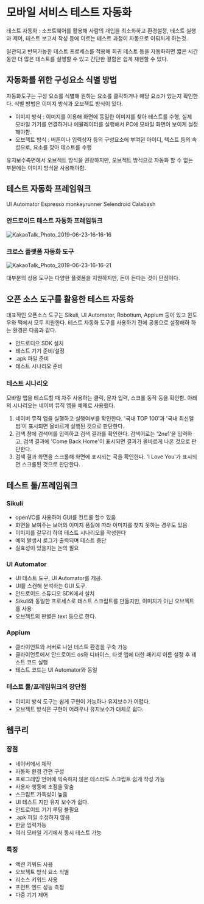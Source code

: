 # 모바일 서비스 테스트 자동화

테스트 자동화 : 소프트웨어를 활용해 사람의 개입을 최소화하고 환경설정, 테스트 실행과 제어, 테스트 보고서 작성 등에 이르는 테스트 과정이 자동으로 이뤄지게 하는것.

일관되고 반복가능한 테스트 프로세스를 적용해 회귀 테스트 등을 자동화하면 짧은 시간 동안 더 많은 테스트를 실행할 수 있고 간단한 결함은 쉽게 재현할 수 있다.

## 자동화를 위한 구성요소 식별 방법

자동화도구는 구성 요소를 식별해 원하는 요소를 클릭하거나 해당 요소가 있는지 확인한다. 식별 방법은 이미지 방식과 오브젝트 방식이 있다.

- 이미지 방식 : 이미지를 이용해 화면에 동일한 이미지를 찾아 테스트를 수행, 실제 모바일 기기를 연결하거나 에뮬레이터를 실행해서 PC에 모바일 화면이 보이게 설정해야함.
- 오브젝트 방식 : 버튼이나 입력상자 등의 구성요소에 부여된 아이디, 텍스트 등의 속성으로, 요소를 찾아 테스트를 수행

유지보수측면에서 오브젝트 방식을 권장하지만, 오브젝트 방식으로 자동화 할 수 없는 부분에는 이미지 방식을 사용해야함.

## 테스트 자동화 프레임워크

UI Automator
Espresso
monkeyrunner
Selendroid
Calabash

### 안드로이드 테스트 자동화 프레임워크

![KakaoTalk_Photo_2019-06-23-16-16-16](https://user-images.githubusercontent.com/20614643/59972900-454f3380-95d2-11e9-9578-77319bd017ec.jpeg)

### 크로스 플랫폼 자동화 도구

![KakaoTalk_Photo_2019-06-23-16-16-21](https://user-images.githubusercontent.com/20614643/59972899-44b69d00-95d2-11e9-8c16-cc29fee60edb.jpeg)

대부분의 상용 도구는 다양한 플랫폼을 지원하지만, 돈이 든다는 것이 단점이다.

## 오픈 소스 도구를 활용한 테스트 자동화

대표적인 오픈소스 도구는 Sikuli, UI Automator, Robotium, Appium 등이 있고 윈도우와 맥에서 모두 지원한다.
테스트 자동화 도구를 사용하기 전에 공통으로 설정해하 하는 환경은 다음과 같다.

- 안드로디으 SDK 설치
- 테스트 기기 준비/설정
- .apk 파일 준비
- 테스트 시나리오 준비

### 테스트 시나리오

모바일 앱을 테스트할 때 자주 사용하는 클릭, 문자 입력, 스크롤 동작 등을 확인함. 아래의 시나리오는 네이버 뮤직 앱을 예제로 사용했다.

1. 네이버 뮤직 앱을 실행하고 실행여부를 확인한다. '국내 TOP 100'과 '국내 최신앨범'이 표시되면 올바르게 실행된 것으로 판단한다.
2. 검색 창에 검색어를 입력하고 검색 결과를 확인한다. 검색어로는 '2ne1'을 입력하고, 검색 결과에 'Come Back Home'이 표시되면 결과가 올바르게 나온 것으로 판단한다.
3. 검색 결과 화면을 스크롤해 화면에 표시되는 곡을 확인한다. 'I Love You'가 표시되면 스크롤된 것으로 판단한다.


## 테스트 툴/프레임워크

### Sikuli

- openVC를 사용하여 GUI를 컨트롤 할수 있음
- 화면을 보여주는 보어의 이미지 품질에 따라 이미지를 찾지 못하는 경우도 있음
- 이미지를 갈무리 하여 테스트 시나리오를 작성한다
- 예외 발생시 로그가 출력되며 테스트 중단
- 실효성이 있을지는 논의 필요

### UI Automator

- UI 테스트 도구, UI Automator를 제공.
- UI를 스캔해 분석하는 GUI 도구.
- 안드로이드 스튜디오 SDK에서 설치
- Sikuli와 동일한 프로세스로 테스트 스크립트를 만들지만, 이미지가 아닌 오브젝트를 사용
- 오브젝트의 판별은 text 등으로 한다.

### Appium

- 클라이언트와 서버로 나뉜 테스트 환경을 구축 가능
- 클라이언트에서 안드로이드 os와 디바이스, 타겟 앱에 대한 패키지 이름 설정 후 테스트 코드 실행
- 테스트 코드는 UI Automator와 동일

### 테스트 툴/프레임워크의 장단점

- 이미지 방식 도구는 쉽게 구현이 가능하나 유지보수가 어렵다.
- 오브젝트 방식은 구현이 어려우나 유지보수가 대체로 쉽다.

## 웹쿠리

### 장점

- 네이버에서 제작
- 자동화 환경 간편 구성
- 프로그래밍 언어에 익숙하지 않은 테스터도 스크립트 쉽게 작성 가능
- 사용자 행동에 초점을 맞춤
- 스크립트 가독성이 높음
- UI 테스트 지만 유지 보수가 쉽다.
- 안드로이드 기기 루팅 불필요
- .apk 파일 수정하지 않음
- 한글 입력가능
- 여러 모바일 기기에서 동시 테스트 가능

### 특징

- 액션 키워드 사용
- 오브젝트 방식 요소 식별
- 리소스 키워드 사용
- 프런트 엔드 성능 측정
- 다중 기기 제어